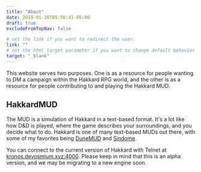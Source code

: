```yaml
---
title: "About"
date: 2019-01-30T05:56:41-05:00
draft: true
excludeFromTopNav: false

# set the link if you want to redirect the user.
link: ""
# set the html target parameter if you want to change default behavior
target: "_blank"
---
```


This website serves two purposes. One is as a resource for people wanting to DM a campaign within the Hakkard RPG world, and the other is as a resource for people contributing to and playing the Hakkard MUD.

## HakkardMUD
The MUD is a simulation of Hakkard in a text-based format. It's a lot like how D&D is played, where the game describes your surroundings, and you decide what to do. Hakkard is one of many text-based MUDs out there, with some of my favorites being [DuneMUD](http://dunemud.net) and [Sindome](https://sindome.org).

You can connect to the current version of Hakkard with Telnet at [kronos.devosmium.xyz:4000](telnet://kronos.devosmium.xyz:4000). Please keep in mind that this is an alpha version, and we may be migrating to a new engine soon.